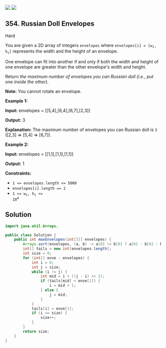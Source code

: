 [![](https://img.shields.io/github/stars/javadev/LeetCode-in-Java?label=Stars&style=flat-square)](https://github.com/javadev/LeetCode-in-Java)
[![](https://img.shields.io/github/forks/javadev/LeetCode-in-Java?label=Fork%20me%20on%20GitHub%20&style=flat-square)](https://github.com/javadev/LeetCode-in-Java/fork)

## 354\. Russian Doll Envelopes

Hard

You are given a 2D array of integers `envelopes` where <code>envelopes[i] = [w<sub>i</sub>, h<sub>i</sub>]</code> represents the width and the height of an envelope.

One envelope can fit into another if and only if both the width and height of one envelope are greater than the other envelope's width and height.

Return _the maximum number of envelopes you can Russian doll (i.e., put one inside the other)_.

**Note:** You cannot rotate an envelope.

**Example 1:**

**Input:** envelopes = \[\[5,4],[6,4],[6,7],[2,3]]

**Output:** 3

**Explanation:** The maximum number of envelopes you can Russian doll is `3` ([2,3] => [5,4] => [6,7]).

**Example 2:**

**Input:** envelopes = \[\[1,1],[1,1],[1,1]]

**Output:** 1

**Constraints:**

*   `1 <= envelopes.length <= 5000`
*   `envelopes[i].length == 2`
*   <code>1 <= w<sub>i</sub>, h<sub>i</sub> <= 10<sup>4</sup></code>

## Solution

```java
import java.util.Arrays;

public class Solution {
    public int maxEnvelopes(int[][] envelopes) {
        Arrays.sort(envelopes, (a, b) -> a[0] != b[0] ? a[0] - b[0] : b[1] - a[1]);
        int[] tails = new int[envelopes.length];
        int size = 0;
        for (int[] enve : envelopes) {
            int i = 0;
            int j = size;
            while (i != j) {
                int mid = i + ((j - i) >> 1);
                if (tails[mid] < enve[1]) {
                    i = mid + 1;
                } else {
                    j = mid;
                }
            }
            tails[i] = enve[1];
            if (i == size) {
                size++;
            }
        }
        return size;
    }
}
```